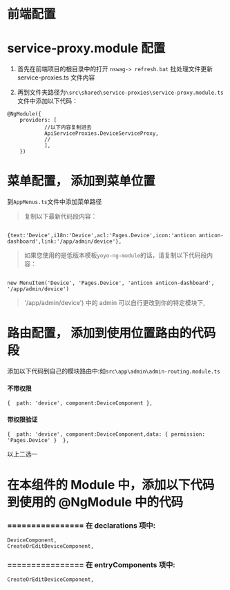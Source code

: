 

# 前端配置
# service-proxy.module 配置

1. 首先在前端项目的根目录中的打开 `nswag-> refresh.bat` 批处理文件更新 service-proxies.ts 文件内容

2. 再到文件夹路径为`\src\shared\service-proxies\service-proxy.module.ts` 文件中添加以下代码：

```
@NgModule({
	providers: [
			//以下内容复制进去
			ApiServiceProxies.DeviceServiceProxy,
			//
			],
	})

```

# 菜单配置， 添加到菜单位置
到`AppMenus.ts`文件中添加菜单路径


> 复制以下最新代码段内容：

```

{text:'Device',i18n:'Device',acl:'Pages.Device',icon:'anticon anticon-dashboard',link:'/app/admin/device'},

```


> 如果您使用的是低版本模板`yoyo-ng-module`的话，请复制以下代码段内容：

```

new MenuItem('Device', 'Pages.Device', 'anticon anticon-dashboard', '/app/admin/device')

```

> '/app/admin/device') 中的 admin 可以自行更改到你的特定模块下,

# 路由配置， 添加到使用位置路由的代码段


添加以下代码到自己的模块路由中:如`src\app\admin\admin-routing.module.ts`


#### 不带权限
```
{  path: 'device', component:DeviceComponent },
```

#### 带权限验证

```
{  path: 'device', component:DeviceComponent,data: { permission: 'Pages.Device' }  },

```

以上二选一
 
 



# 在本组件的 Module 中，添加以下代码到使用的 @NgModule 中的代码
### ================ 在 declarations 项中:

```
DeviceComponent,
CreateOrEditDeviceComponent,

```

### ================ 在 entryComponents 项中:

```
CreateOrEditDeviceComponent,
```